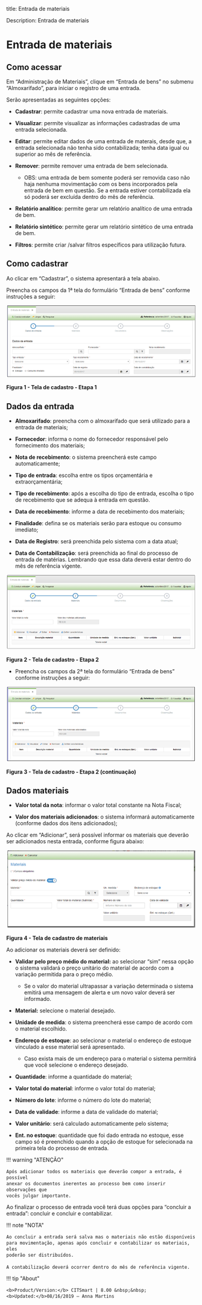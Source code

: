 title: Entrada de materiais

Description: Entrada de materiais

# Entrada de materiais

Como acessar
------------

Em “Administração de Materiais”, clique em “Entrada de bens” no submenu
“Almoxarifado”, para iniciar o registro de uma entrada.

Serão apresentadas as seguintes opções:

-   **Cadastrar**: permite cadastrar uma nova entrada de materiais.

-   **Visualizar**: permite visualizar as informações cadastradas de uma entrada
    selecionada.

-   **Editar**: permite editar dados de uma entrada de materais, desde que, a
    entrada selecionada não tenha sido contabilizada; tenha data igual ou
    superior ao mês de referência.

-   **Remover**: permite remover uma entrada de bem selecionada.

    -   OBS: uma entrada de bem somente poderá ser removida caso não haja
        nenhuma movimentação com os bens incorporados pela entrada de bem em
        questão. Se a entrada estiver contabilizada ela só poderá ser excluída
        dentro do mês de referência.

-   **Relatório analítico**: permite gerar um relatório analítico de uma entrada
    de bem.

-   **Relatório sintético**: permite gerar um relatório sintético de uma entrada
    de bem.

-   **Filtros**: permite criar /salvar filtros específicos para utilização
    futura.

Como cadastrar
--------------

Ao clicar em “Cadastrar”, o sistema apresentará a tela abaixo.

Preencha os campos da 1ª tela do formulário “Entrada de bens” conforme
instruções a seguir:

   ![figura](images/entry-1.png)
   
   **Figura 1 - Tela de cadastro - Etapa 1**

Dados da entrada
----------------

-   **Almoxarifado**: preencha com o almoxarifado que será utilizado para a
    entrada de materiais;

-   **Fornecedor**: informa o nome do fornecedor responsável pelo fornecimento
    dos materiais;

-   **Nota de recebimento**: o sistema preencherá este campo automaticamente;

-   **Tipo de entrada**: escolha entre os tipos orçamentária e
    extraorçamentária;

-   **Tipo de recebimento**: após a escolha do tipo de entrada, escolha o tipo
    de recebimento que se adequa à entrada em questão.

-   **Data de recebimento**: informe a data de recebimento dos materiais;

-   **Finalidade**: defina se os materiais serão para estoque ou consumo
    imediato;

-   **Data de Registro**: será preenchida pelo sistema com a data atual;

-   **Data de Contabilização**: será preenchida ao final do processo de entrada
    de matérias. Lembrando que essa data deverá estar dentro do mês de
    referência vigente.

   ![figura](images/entry-2.png)
   
   **Figura 2 - Tela de cadastro - Etapa 2**

-   Preencha os campos da 2ª tela do formulário “Entrada de bens” conforme
    instruções a seguir:

![figura](images/entry-3.png)

**Figura 3 - Tela de cadastro - Etapa 2 (continuação)**

Dados materiais
---------------

-   **Valor total da nota**: informar o valor total constante na Nota Fiscal;

-   **Valor dos materiais adicionados**: o sistema informará automaticamente
    (conforme dados dos itens adicionados);

Ao clicar em “Adicionar”, será possível informar os materiais que deverão ser
adicionados nesta entrada, conforme figura abaixo:

   ![figura](images/entry-4.png)
   
   **Figura 4 - Tela de cadastro de materiais**

Ao adicionar os materiais deverá ser definido:

-   **Validar pelo preço médio do material:** ao selecionar “sim” nessa opção o
    sistema validará o preço unitário do material de acordo com a variação
    permitida para o preço médio.

    -   Se o valor do material ultrapassar a variação determinada o sistema
        emitirá uma mensagem de alerta e um novo valor deverá ser informado.

-   **Material:** selecione o material desejado.

-   **Unidade de medida**: o sistema preencherá esse campo de acordo com o
    material escolhido.

-   **Endereço de estoque**: ao selecionar o material o endereço de estoque
    vinculado a esse material será apresentado.

    -   Caso exista mais de um endereço para o material o sistema permitirá que
        você selecione o endereço desejado.

-   **Quantidade**: informe a quantidade do material;

-   **Valor total do material**: informe o valor total do material;

-   **Número do lote**: informe o número do lote do material;

-   **Data de validade**: informe a data de validade do material;

-   **Valor unitário**: será calculado automaticamente pelo sistema;

-   **Ent. no estoque**: quantidade que foi dado entrada no estoque, esse campo
    só é preenchido quando a opção de estoque for selecionada na primeira tela
    do processo de entrada.

!!! warning "ATENÇÃO"

    Após adicionar todos os materiais que deverão compor a entrada, é possível
    anexar os documentos inerentes ao processo bem como inserir observações que
    vocês julgar importante.

Ao finalizar o processo de entrada você terá duas opções para “concluir a
entrada”: concluir e concluir e contabilizar.

!!! note "NOTA"

    Ao concluir a entrada será salva mas o materiais não estão disponíveis
    para movimentação, apenas após concluir e contabilizar os materiais, eles
    poderão ser distribuídos.

    A contabilização deverá ocorrer dentro do mês de referência vigente.


!!! tip "About"

    <b>Product/Version:</b> CITSmart | 8.00 &nbsp;&nbsp;
    <b>Updated:</b>08/16/2019 – Anna Martins
